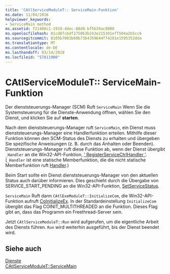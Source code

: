 ```yaml
---
title: 'CAtlServiceModuleT:: ServiceMain-Funktion'
ms.date: 11/04/2016
helpviewer_keywords:
- ServiceMain method
ms.assetid: f21408c1-1919-4dec-88d8-bf5b39ac9808
ms.openlocfilehash: 81cd8fcbdf275063b243e215301eff504a2b5cc6
ms.sourcegitcommit: 8105b7003b89b73b4359644ff4281e1595352dda
ms.translationtype: MT
ms.contentlocale: de-DE
ms.lasthandoff: 03/14/2019
ms.locfileid: "57811900"
---
```

# <a name="catlservicemoduletservicemain-function"></a>CAtlServiceModuleT:: ServiceMain-Funktion

Der dienststeuerungs-Manager (SCM) Ruft `ServiceMain` Wenn Sie die Systemsteuerung für die Dienste-Anwendung öffnen, wählen Sie den Dienst, und klicken Sie auf **starten**.

Nach dem dienststeuerungs-Manager ruft `ServiceMain`, ein Dienst muss dienststeuerungs-Manager eine Handlerfunktion erteilen. Mithilfe dieser Funktion können den SCM-Status des Diensts zu erhalten und übergeben Sie spezifische Anweisungen (z. B. durch das Anhalten oder Beenden). Dienststeuerungs-Manager ruft diese Funktion ab, wenn der Dienst übergibt `_Handler` an die Win32-API-Funktion, [' RegisterServiceCtrlHandler '](/windows/desktop/api/winsvc/nf-winsvc-registerservicectrlhandlera). (`_Handler` ist eine statische Memberfunktion, die die nicht statische Memberfunktion ruft [Handler](../atl/reference/catlservicemodulet-class.md#handler).)

Beim Start sollte ein Dienst dienststeuerungs-Manager von den aktuellen Status auch darüber informieren. Dies geschieht durch die Übergabe von SERVICE_START_PENDING an die Win32-API-Funktion, [SetServiceStatus](/windows/desktop/api/winsvc/nf-winsvc-setservicestatus).

`ServiceMain` Ruft dann `CAtlExeModuleT::InitializeCom`, die Win32-API-Funktion aufruft [CoInitializeEx](/windows/desktop/api/combaseapi/nf-combaseapi-coinitializeex). In der Standardeinstellung `InitializeCom` übergibt das Flag COINIT_MULTITHREADED an die Funktion. Dieses Flag gibt an, dass das Programm ein Freethread-Server sein.

Jetzt `CAtlServiceModuleT::Run` wird aufgerufen, um die eigentliche Arbeit des Diensts führen. `Run` wird weiterhin ausgeführt, bis der Dienst beendet wird.

## <a name="see-also"></a>Siehe auch

[Dienste](../atl/atl-services.md)<br/>
[CAtlServiceModuleT::ServiceMain](../atl/reference/catlservicemodulet-class.md#servicemain)
